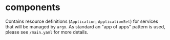# components

Contains resource definitions (`Application`, `ApplicationSet`) for services
that will be managed by `argo`. As standard an "app of apps" pattern is used,
please see `/main.yaml` for more details.
